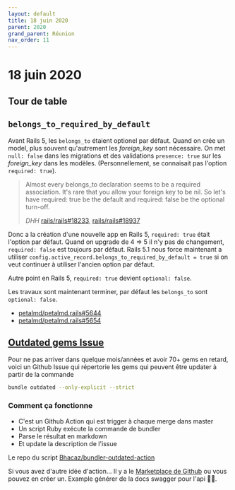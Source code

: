 ```yaml
---
layout: default
title: 18 juin 2020
parent: 2020
grand_parent: Réunion
nav_order: 11
---
```


# 18 juin 2020

## Tour de table

## `belongs_to_required_by_default`

Avant Rails 5, les `belongs_to` étaient optionel par défaut. Quand on crée un model,
plus souvent qu'autrement
 les *foreign_key* sont nécessaire. On met `null: false` dans les migrations et des validations `presence: true`
 sur les *foreign_key* dans les modèles. (Personnellement, se connaisait pas l'option `required: true`).
 
 > Almost every belongs_to declaration seems to be a 
 > required association. It's rare that you allow your foreign key to be nil. 
 > So let's have required: true be the default and required: false be the optional turn-off.
 >  
 > *DHH* [rails/rails#18233](https://github.com/rails/rails/issues/18233), [rails/rails#18937](https://github.com/rails/rails/pull/18937)

Donc a la création d'une nouvelle app en Rails 5, `required: true` était l'option par défaut.
Quand on upgrade de 4 => 5 il n'y pas de changement, `required: false` est toujours par défaut. 
Rails 5.1 nous force maintenant
a utiliser `config.active_record.belongs_to_required_by_default = true` si on veut continuer
à utiliser l'ancien option par défaut.

Autre point en Rails 5, `required: true` devient `optional: false`.

Les travaux sont maintenant terminer, par défaut les `belongs_to` sont `optional: false`.

* [petalmd/petalmd.rails#5644](https://github.com/petalmd/petalmd.rails/pull/5644)
* [petalmd/petalmd.rails#5654](https://github.com/petalmd/petalmd.rails/pull/5654)

## [Outdated gems Issue](https://github.com/petalmd/petalmd.rails/issues/5633)

Pour ne pas arriver dans quelque mois/années et avoir 70+ gems en retard, voici un Github
Issue qui répertorie les gems qui peuvent être updater à partir de la commande

```bash
bundle outdated --only-explicit --strict
```

### Comment ça fonctionne

* C'est un Github Action qui est trigger à chaque merge dans master
* Un script Ruby exécute la commande de bundler
* Parse le résultat en markdown
* Et update la description de l'issue

Le repo du script [Bhacaz/bundler-outdated-action](https://github.com/Bhacaz/bundler-outdated-action)

Si vous avez d'autre idée d'action... Il y a le [Marketplace de Github](https://github.com/marketplace?type=actions)
ou vous pouvez en créer un. Example générer de la docs swagger pour l'api 🤷‍♂️.


